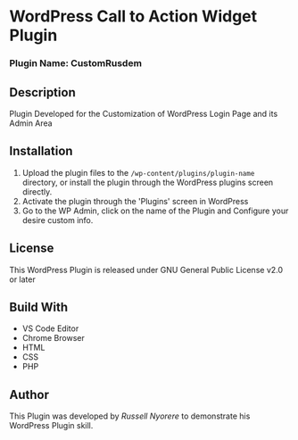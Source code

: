 # WordPress Call to Action Widget Plugin

### Plugin Name:       CustomRusdem

## Description

 Plugin Developed for the Customization of WordPress Login Page and its Admin Area
 
## Installation

1. Upload the plugin files to the `/wp-content/plugins/plugin-name` directory, or install the plugin through the WordPress plugins screen directly.
2. Activate the plugin through the 'Plugins' screen in WordPress
3. Go to the WP Admin, click on the name of the  Plugin and Configure your desire custom info.

## License

This WordPress Plugin is released under GNU General Public License v2.0 or later


## Build With

  * VS Code Editor
  * Chrome Browser
  * HTML
  * CSS
  * PHP
  
## Author

This Plugin was developed by *Russell Nyorere* to demonstrate his WordPress Plugin skill.
